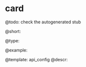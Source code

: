 card
=============

@todo:
	check the autogenerated stub


@short:
	

@type:

@example:

@template:	api_config
@descr:


